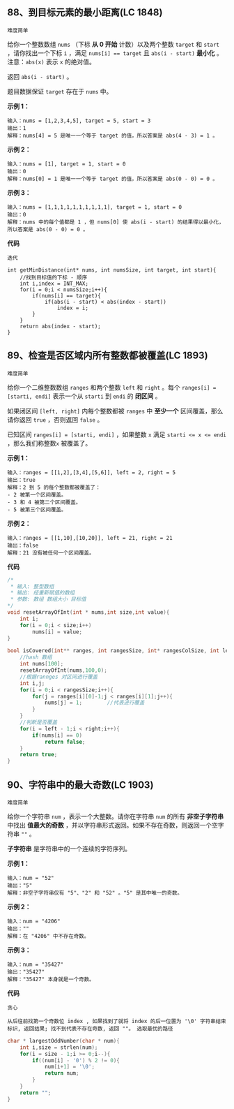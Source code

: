 ## 88、到目标元素的最小距离(LC 1848)

`难度简单`

给你一个整数数组 `nums` （下标 **从 0 开始** 计数）以及两个整数 `target` 和 `start` ，请你找出一个下标 `i` ，满足 `nums[i] == target` 且 `abs(i - start)` **最小化** 。注意：`abs(x)` 表示 `x` 的绝对值。

返回 `abs(i - start)` 。

题目数据保证 `target` 存在于 `nums` 中。

 

**示例 1：**

```
输入：nums = [1,2,3,4,5], target = 5, start = 3
输出：1
解释：nums[4] = 5 是唯一一个等于 target 的值，所以答案是 abs(4 - 3) = 1 。
```

**示例 2：**

```
输入：nums = [1], target = 1, start = 0
输出：0
解释：nums[0] = 1 是唯一一个等于 target 的值，所以答案是 abs(0 - 0) = 0 。
```

**示例 3：**

```
输入：nums = [1,1,1,1,1,1,1,1,1,1], target = 1, start = 0
输出：0
解释：nums 中的每个值都是 1 ，但 nums[0] 使 abs(i - start) 的结果得以最小化，所以答案是 abs(0 - 0) = 0 。
```

**代码**

`迭代`

```
int getMinDistance(int* nums, int numsSize, int target, int start){
    //找到目标值的下标 - 顺序
    int i,index = INT_MAX;
    for(i = 0;i < numsSize;i++){
        if(nums[i] == target){
            if(abs(i - start) < abs(index - start))
                index = i;
        }
    }
    return abs(index - start);
}
```



## 89、检查是否区域内所有整数都被覆盖(LC 1893)

`难度简单`

给你一个二维整数数组 `ranges` 和两个整数 `left` 和 `right` 。每个 `ranges[i] = [starti, endi]` 表示一个从 `starti` 到 `endi` 的 **闭区间** 。

如果闭区间 `[left, right]` 内每个整数都被 `ranges` 中 **至少一个** 区间覆盖，那么请你返回 `true` ，否则返回 `false` 。

已知区间 `ranges[i] = [starti, endi]` ，如果整数 `x` 满足 `starti <= x <= endi` ，那么我们称整数`x` 被覆盖了。

 

**示例 1：**

```
输入：ranges = [[1,2],[3,4],[5,6]], left = 2, right = 5
输出：true
解释：2 到 5 的每个整数都被覆盖了：
- 2 被第一个区间覆盖。
- 3 和 4 被第二个区间覆盖。
- 5 被第三个区间覆盖。
```

**示例 2：**

```
输入：ranges = [[1,10],[10,20]], left = 21, right = 21
输出：false
解释：21 没有被任何一个区间覆盖。
```

**代码**

```c
/*
 * 输入: 整型数组
 * 输出: 经重新赋值的数组
 * 参数: 数组 数组大小 目标值
*/
void resetArrayOfInt(int * nums,int size,int value){
    int i;
    for(i = 0;i < size;i++)
        nums[i] = value;
}

bool isCovered(int** ranges, int rangesSize, int* rangesColSize, int left, int right){
    //hash 数组
    int nums[100];
    resetArrayOfInt(nums,100,0);
    //根据rannges 对区间进行覆盖
    int i,j;
    for(i = 0;i < rangesSize;i++){
        for(j = ranges[i][0]-1;j < ranges[i][1];j++){
            nums[j] = 1;        //代表进行覆盖
        }
    }
    //判断是否覆盖
    for(i = left - 1;i < right;i++){
        if(nums[i] == 0)
            return false;
    }
    return true;
}
```



## 90、字符串中的最大奇数(LC 1903)

`难度简单`

给你一个字符串 `num` ，表示一个大整数。请你在字符串 `num` 的所有 **非空子字符串** 中找出 **值最大的奇数** ，并以字符串形式返回。如果不存在奇数，则返回一个空字符串 `""` 。

**子字符串** 是字符串中的一个连续的字符序列。

 

**示例 1：**

```
输入：num = "52"
输出："5"
解释：非空子字符串仅有 "5"、"2" 和 "52" 。"5" 是其中唯一的奇数。
```

**示例 2：**

```
输入：num = "4206"
输出：""
解释：在 "4206" 中不存在奇数。
```

**示例 3：**

```
输入：num = "35427"
输出："35427"
解释："35427" 本身就是一个奇数。
```

**代码**

`贪心` 

`从后往前找第一个奇数位 index , 如果找到了就将 index 的后一位置为 '\0' 字符串结束标识, 返回结果; 找不到代表不存在奇数, 返回 ""。 选取最优的路径`

```c
char * largestOddNumber(char * num){
    int i,size = strlen(num);
    for(i = size - 1;i >= 0;i--){
        if((num[i] - '0') % 2 != 0){
            num[i+1] = '\0';
            return num;
        }
    }
    return "";
}
```

